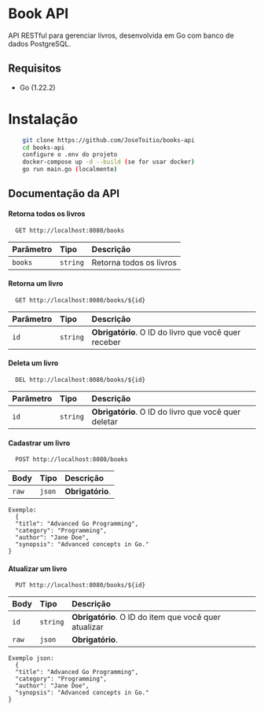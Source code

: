# Book API

API RESTful para gerenciar livros, desenvolvida em Go com banco de dados PostgreSQL.

## Requisitos

- Go (1.22.2)

# Instalação

```bash
    git clone https://github.com/JoseToitio/books-api
    cd books-api
    configure o .env do projeto
    docker-compose up -d --build (se for usar docker)
    go run main.go (localmente)
```
## Documentação da API

#### Retorna todos os livros

```http
  GET http://localhost:8080/books
```

| Parâmetro   | Tipo       | Descrição                           |
| :---------- | :--------- | :---------------------------------- |
| `books` | `string` | Retorna todos os livros |

#### Retorna um livro

```http
  GET http://localhost:8080/books/${id}
```

| Parâmetro   | Tipo       | Descrição                                   |
| :---------- | :--------- | :------------------------------------------ |
| `id`      | `string` | **Obrigatório**. O ID do livro que você quer receber |

#### Deleta um livro
```http
  DEL http://localhost:8080/books/${id}
```

| Parâmetro   | Tipo       | Descrição                                   |
| :---------- | :--------- | :------------------------------------------ |
| `id`      | `string` | **Obrigatório**. O ID do livro que você quer deletar |

#### Cadastrar um livro
```http
  POST http://localhost:8080/books
```

| Body   | Tipo       | Descrição                                   |
| :---------- | :--------- | :------------------------------------------ |
| `raw`      | `json` | **Obrigatório**. |

```
Exemplo:
  {
  "title": "Advanced Go Programming",
  "category": "Programming",
  "author": "Jane Doe",
  "synopsis": "Advanced concepts in Go."
}
```
#### Atualizar um livro
```http
  PUT http://localhost:8080/books/${id}
```

| Body   | Tipo       | Descrição                                   |
| :---------- | :--------- | :------------------------------------------ |
| `id`      | `string` | **Obrigatório**. O ID do item que você quer atualizar |
| `raw`      | `json` | **Obrigatório**. |

```
Exemplo json:
  {
  "title": "Advanced Go Programming",
  "category": "Programming",
  "author": "Jane Doe",
  "synopsis": "Advanced concepts in Go."
}
```




